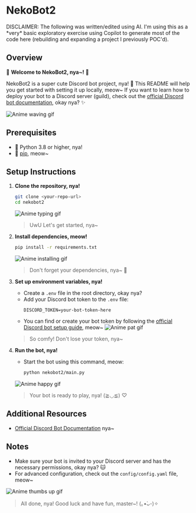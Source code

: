 # NekoBot2

<non-ai>
DISCLAIMER:
The following was written/edited using AI. I'm using this as a *very* basic exploratory exercise using Copilot to generate most of the code here (rebuilding and expanding a project I previously POC'd).
</non-ai>

## Overview
🌸 **Welcome to NekoBot2, nya~!** 🌸

NekoBot2 is a super cute Discord bot project, nya! 🐾 This README will help you get started with setting it up locally, meow~ If you want to learn how to deploy your bot to a Discord server (guild), check out the [official Discord bot documentation](https://discord.com/developers/docs/intro), okay nya? ✨

![Anime waving gif](https://i.waifu.pics/iC7niFP.gif)

## Prerequisites
- 🐾 Python 3.8 or higher, nya!
- 🐾 [pip](https://pip.pypa.io/en/stable/), meow~

## Setup Instructions

1. **Clone the repository, nya!**
   ```sh
   git clone <your-repo-url>
   cd nekobot2
   ```
   ![Anime typing gif](https://i.waifu.pics/iC7niFP.gif)
   > UwU Let's get started, nya~

2. **Install dependencies, meow!**
   ```sh
   pip install -r requirements.txt
   ```
   ![Anime installing gif](https://i.waifu.pics/jGcj2CQ.gif)
   > Don't forget your dependencies, nya~ 🧶

3. **Set up environment variables, nya!**
   - Create a `.env` file in the root directory, okay nya?
   - Add your Discord bot token to the `.env` file:
     ```env
     DISCORD_TOKEN=your-bot-token-here
     ```
   - You can find or create your bot token by following the [official Discord bot setup guide](https://discord.com/developers/docs/intro), meow~
     ![Anime pat gif](https://i.waifu.pics/Z5pp~gx.gif)
   > So comfy! Don't lose your token, nya~

4. **Run the bot, nya!**
   - Start the bot using this command, meow:
     ```sh
     python nekobot2/main.py
     ```
   ![Anime happy gif](https://i.waifu.pics/-iw0hlg.gif)
   > Your bot is ready to play, nya! (≧◡≦) ♡

## Additional Resources
- [Official Discord Bot Documentation](https://discord.com/developers/docs/intro) nya~

## Notes
- Make sure your bot is invited to your Discord server and has the necessary permissions, okay nya? 🐱
- For advanced configuration, check out the `config/config.yaml` file, meow~

![Anime thumbs up gif](https://i.waifu.pics/GM-EXJN.gif)
> All done, nya! Good luck and have fun, master~! (｡•̀ᴗ-)✧
